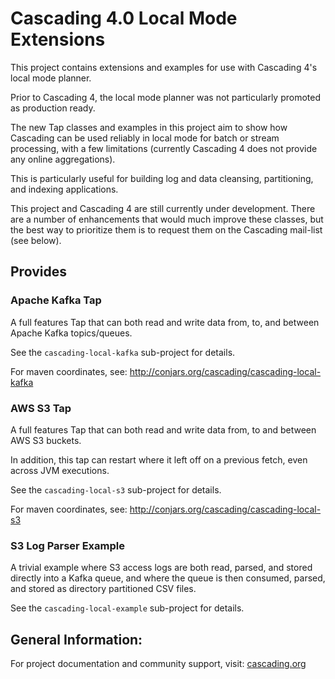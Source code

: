 # Cascading 4.0 Local Mode Extensions

This project contains extensions and examples for use with Cascading 4's local mode planner.

Prior to Cascading 4, the local mode planner was not particularly promoted as production ready. 

The new Tap classes and examples in this project aim to show how Cascading can be used reliably in local mode for batch 
or stream processing, with a few limitations (currently Cascading 4 does not provide any online aggregations).

This is particularly useful for building log and data cleansing, partitioning, and indexing applications.

This project and Cascading 4 are still currently under development. There are a number of enhancements 
that would much improve these classes, but the best way to prioritize them is to request them on the 
Cascading mail-list (see below).

## Provides

### Apache Kafka Tap

A full features Tap that can both read and write data from, to, and between Apache Kafka topics/queues.

See the `cascading-local-kafka` sub-project for details.

For maven coordinates, see: http://conjars.org/cascading/cascading-local-kafka

### AWS S3 Tap

A full features Tap that can both read and write data from, to and between AWS S3 buckets. 

In addition, this tap can restart where it left off on a previous fetch, even across JVM executions. 

See the `cascading-local-s3` sub-project for details.

For maven coordinates, see: http://conjars.org/cascading/cascading-local-s3

### S3 Log Parser Example

A trivial example where S3 access logs are both read, parsed, and stored directly into a Kafka queue, and where
the queue is then consumed, parsed, and stored as directory partitioned CSV files.

See the `cascading-local-example` sub-project for details.

## General Information:

For project documentation and community support, visit: [cascading.org](http://cascading.org/)
